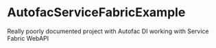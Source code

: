 # AutofacServiceFabricExample
Really poorly documented project with Autofac DI working with Service Fabric WebAPI
